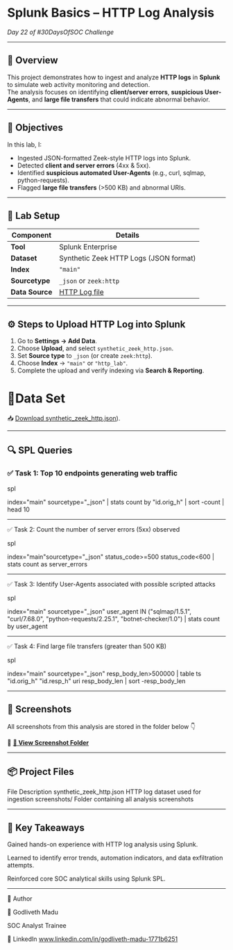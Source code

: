 # Splunk Basics – HTTP Log Analysis  
*Day 22 of  #30DaysOfSOC Challenge*

---

## 📘 Overview  

This project demonstrates how to ingest and analyze **HTTP logs** in **Splunk** to simulate web activity monitoring and detection.  
The analysis focuses on identifying **client/server errors**, **suspicious User-Agents**, and **large file transfers** that could indicate abnormal behavior.

---

## 🎯 Objectives  

In this lab, I:  
- Ingested JSON-formatted Zeek-style HTTP logs into Splunk.  
- Detected **client and server errors** (4xx & 5xx).  
- Identified **suspicious automated User-Agents** (e.g., curl, sqlmap, python-requests).  
- Flagged **large file transfers** (>500 KB) and abnormal URIs.

---

## 🧰 Lab Setup  

| Component | Details |
|------------|----------|
| **Tool** | Splunk Enterprise |
| **Dataset** | Synthetic Zeek HTTP Logs (JSON format) |
| **Index** | `"main"`|
| **Sourcetype** | `_json` or `zeek:http` |
| **Data Source** | [HTTP Log file](https://raw.githubusercontent.com/0xrajneesh/30-Days-SOC-Challenge-Beginner/refs/heads/main/http_logs.json) |

---

## ⚙️ Steps to Upload HTTP Log into Splunk  

1. Go to **Settings → Add Data**.  
2. Choose **Upload**, and select `synthetic_zeek_http.json`.  
3. Set **Source type** to `_json` (or create `zeek:http`).  
4. Choose **Index** → `"main"` or  `"http_lab"`.  
5. Complete the upload and verify indexing via **Search & Reporting**.

# 📂Data Set

📥 [Download synthetic_zeek_http.json](./synthetic_zeek_http.json)).

---

## 🔍 SPL Queries  

### ✅ Task 1: Top 10 endpoints generating web traffic  

spl                                                    

index="main" sourcetype="_json"
| stats count by "id.orig_h"
| sort -count
| head 10

---

✅ Task 2: Count the number of server errors (5xx) observed

spl

index="main"sourcetype="_json" status_code>=500 status_code<600
| stats count as server_errors

---

✅ Task 3: Identify User-Agents associated with possible scripted attacks

spl

index="main" sourcetype="_json" user_agent IN ("sqlmap/1.5.1", "curl/7.68.0", "python-requests/2.25.1", "botnet-checker/1.0")
| stats count by user_agent


---

✅ Task 4: Find large file transfers (greater than 500 KB)

spl

index="main" sourcetype="_json" resp_body_len>500000
| table ts "id.orig_h" "id.resp_h" uri resp_body_len
| sort -resp_body_len

---

## 📸 Screenshots
All screenshots from this analysis are stored in the folder below 👇


📸 **[🔗 View Screenshot Folder](./screenshots)**

---

## 📦 Project Files
File	Description
synthetic_zeek_http.json	HTTP log dataset used for ingestion
screenshots/	Folder containing all analysis screenshots


---

## 🧠 Key Takeaways
Gained hands-on experience with HTTP log analysis using Splunk.

Learned to identify error trends, automation indicators, and data exfiltration attempts.

Reinforced core SOC analytical skills using Splunk SPL.









---


🧩 Author

👤 Godliveth Madu

SOC Analyst Trainee 

🔗 LinkedIn
www.linkedin.com/in/godliveth-madu-1771b6251
